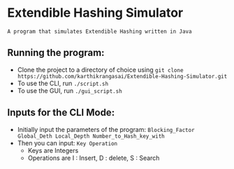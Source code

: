 # Extendible Hashing Simulator
	A program that simulates Extendible Hashing written in Java

## Running the program:
* Clone the project to a directory of choice using `git clone https://github.com/karthikrangasai/Extendible-Hashing-Simulator.git`
* To use the CLI, run `./script.sh`
* To use the GUI, run `./gui_script.sh`

## Inputs for the CLI Mode:
* Initially input the parameters of the program: `Blocking_Factor Global_Deth Local_Depth Number_to_Hash_key_with`
* Then you can input: `Key Operation`
	- Keys are Integers
	- Operations are I : Insert, D : delete, S : Search